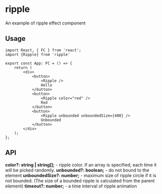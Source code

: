 # ripple

An example of ripple effect component

## Usage

```tsx
import React, { FC } from 'react';
import {Ripple} from 'ripple'

export const App: FC = () => {
    return (
        <div>
            <button>
                <Ripple />
                Hello
            </button>
            <button>
                <Ripple color="red" />
                Red
            </button>
            <button>
                <Ripple unbounded unboundedSize={400} />
                Unbounded
            </button>
        </div>
    );
};

```

## API

**color?: string | string[];** - ripple color. If an array is specified, each time it will be picked randomly.
**unbounded?: boolean;** - do not bound to the element
**unboundedSize?: number;** - maximum size of ripple circle if it is not bounded. (The size of a bounded ripple is calculated from the parent element)
**timeout?: number;** - a time interval of ripple animation
